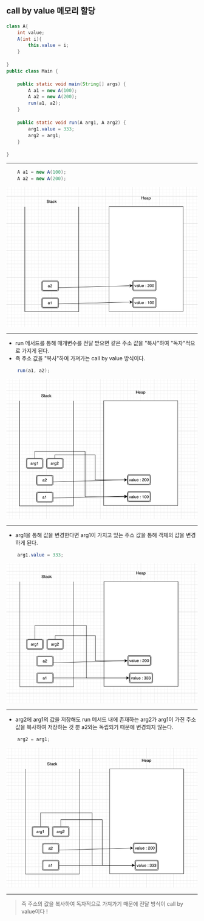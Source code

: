 
## call by value 메모리 할당
```java
class A{
    int value;
    A(int i){
        this.value = i;
    }

}
public class Main {

    public static void main(String[] args) {
        A a1 = new A(100);
        A a2 = new A(200);
        run(a1, a2);
    }

    public static void run(A arg1, A arg2) {
        arg1.value = 333;
        arg2 = arg1;
    }
    
}
```

<hr>

```java
    A a1 = new A(100);
    A a2 = new A(200);
```
<img src="image/img_6.png">

<hr>

* run 메서드를 통해 매개변수를 전달 받으면 같은 주소 값을 "복사"하여 "독자"적으로 가지게 된다.
* 즉 주소 값을 "복사"하여 가져가는 call by value 방식이다.

```java
    run(a1, a2);
```

<img src="image/img_9.png">

<hr>

* arg1을 통해 값을 변경한다면 arg1이 가지고 있는 주소 값을 통해 객체의 값을 변경하게 된다.

```java
    arg1.value = 333;
```
<img src="image/img_10.png">

<hr>

* arg2에 arg1의 값을 저장해도 run 메서드 내에 존재하는 arg2가 arg1이 가진 주소값을 복사하여 저장하는 것 뿐 a2와는 독립되기 때문에 변경되지 않는다.

```java
    arg2 = arg1;
```

<img src="image/img_11.png">

<hr>

> 즉 주소의 값을 복사하여 독자적으로 가져가기 때문에 전달 방식이 call by value이다 !
